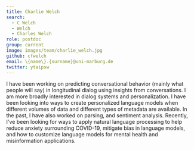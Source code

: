 ```yaml
---
title: Charlie Welch
search:
  - C Welch
  - Welch
  - Charles Welch
role: postdoc
group: current
image: images/team/charlie_welch.jpg
github: cfwelch
email: \{name\}.{surname}@uni-marburg.de
twitter: ytaipsw
---
```


I have been working on predicting conversational behavior (mainly what people will say) in longitudinal dialog using insights from  conversations. I am more broadly interested in dialog systems and personalization. I have been looking into ways to create personalized language models when different volumes of data and different types of metadata are available. In the past, I have also worked on parsing, and sentiment analysis. Recently, I've been looking for ways to apply natural language processing to help reduce anxiety surrounding COVID-19, mitigate bias in language models, and how to customize language models for mental health and misinformation applications. 